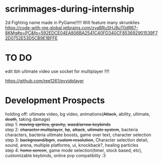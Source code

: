 # scrimmages-during-internship
2d Fighting name made in PyGame!!!!!
Will feature many skrunklies  
https://code-with-me.global.jetbrains.com/zyaBRuSHJ8uT0dR67-8KMg#p=PC&fp=592EDCE04EA806BA2541C40FD340CF853692901539F72D0752E53D5CB9E1BFFE  
# TO DO
edit tbh ultimate video 
use socket for multiplayer !!!!  

https://github.com/ree1261/pyvidplayer


# Development Prospects
holding off: ultimate video, bg video, animations(~~Attack~~, ability, ultimate, ~~death~~, taking damage)  
step 1: ~~moving sprites, gravity,~~ ~~wasd/arrow keybinds~~  
step 2: ~~character multiplayer~~, ~~hp~~, ~~attack~~, ~~ultimate system~~, bacteria characters, bacteria ultimate boosts,  game over text, character selection  
step 3: ~~background/bgm~~, ~~custom resolution~~, Character selection detail, sound, arena, multiple platforms, ui, knockback?, healing particles  
step 4: ~~home screen~~, game mode selection(timer, stock based, etc), customizable keybinds, online pvp compatiblity :3
